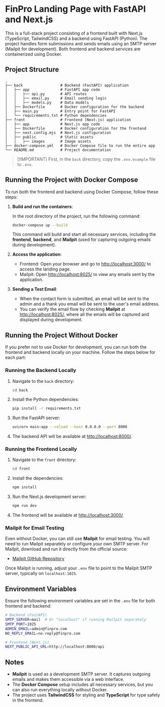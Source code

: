 # FinPro Landing Page with FastAPI and Next.js

This is a full-stack project consisting of a frontend built with Next.js (TypeScript, TailwindCSS) and a backend using FastAPI (Python). The project handles form submissions and sends emails using an SMTP server (Mailpit for development). Both frontend and backend services are containerized using Docker.

## Project Structure

```
.
├── back                 # Backend (FastAPI) application
│   ├── app              # FastAPI app code
│   │   ├── api.py       # API routes
│   │   ├── email.py     # Email sending logic
│   │   ├── models.py    # Data models
│   ├── Dockerfile       # Docker configuration for the backend
│   ├── main.py          # Entry point for FastAPI
│   └── requirements.txt # Python dependencies
├── front                # Frontend (Next.js) application
│   ├── app              # Next.js app code
│   ├── Dockerfile       # Docker configuration for the frontend
│   ├── next.config.mjs  # Next.js configuration
│   ├── public           # Static assets
│   │   ├── images       # Image assets
├── docker-compose.yml   # Docker Compose file to run the entire app
└── README.md            # Project documentation
```

> [!IMPORTANT] First, in the `back` directory, copy the `.env.example` file to `.env`.

## Running the Project with Docker Compose

To run both the frontend and backend using Docker Compose, follow these steps:

1. **Build and run the containers**:
   
   In the root directory of the project, run the following command:

   ```bash
   docker-compose up --build
   ```

   This command will build and start all necessary services, including the **frontend**, **backend**, and **Mailpit** (used for capturing outgoing emails during development).

2. **Access the application**:

   - Frontend: Open your browser and go to [http://localhost:3000/](http://localhost:3000/) to access the landing page.
   - Mailpit: Open [http://localhost:8025/](http://localhost:8025/) to view any emails sent by the application.

3. **Sending a Test Email**:

   - When the contact form is submitted, an email will be sent to the admin and a thank you email will be sent to the user's email address.
   - You can verify the email flow by checking **Mailpit** at [http://localhost:8025/](http://localhost:8025/), where all the emails will be captured and displayed during development.

## Running the Project Without Docker

If you prefer not to use Docker for development, you can run both the frontend and backend locally on your machine. Follow the steps below for each part:

### Running the Backend Locally

1. Navigate to the `back` directory:
   
   ```bash
   cd back
   ```

2. Install the Python dependencies:
   
   ```bash
   pip install -r requirements.txt
   ```

3. Run the FastAPI server:

   ```bash
   uvicorn main:app --reload --host 0.0.0.0 --port 8000
   ```

4. The backend API will be available at [http://localhost:8000/](http://localhost:8000/).

### Running the Frontend Locally

1. Navigate to the `front` directory:

   ```bash
   cd front
   ```

2. Install the dependencies:

   ```bash
   npm install
   ```

3. Run the Next.js development server:

   ```bash
   npm run dev
   ```

4. The frontend will be available at [http://localhost:3000/](http://localhost:3000/).

### Mailpit for Email Testing

Even without Docker, you can still use **Mailpit** for email testing. You will need to run Mailpit separately or configure your own SMTP server. For Mailpit, download and run it directly from the official source:

- [Mailpit GitHub Repository](https://github.com/axllent/mailpit)

Once Mailpit is running, adjust your `.env` file to point to the Mailpit SMTP server, typically on `localhost:1025`.

## Environment Variables

Ensure the following environment variables are set in the `.env` file for both frontend and backend:

```bash
# Backend (FastAPI)
SMTP_SERVER=mail  # Or "localhost" if running Mailpit separately
SMTP_PORT=1025
ADMIN_EMAIL=admin@finpro.com
NO_REPLY_EMAIL=no-reply@finpro.com

# Frontend (Next.js)
NEXT_PUBLIC_API_URL=http://localhost:8000/api
```

## Notes

- **Mailpit** is used as a development SMTP server. It captures outgoing emails and makes them accessible via a web interface.
- The **Docker Compose** setup includes all necessary services, but you can also run everything locally without Docker.
- The project uses **TailwindCSS** for styling and **TypeScript** for type safety in the frontend.
```
